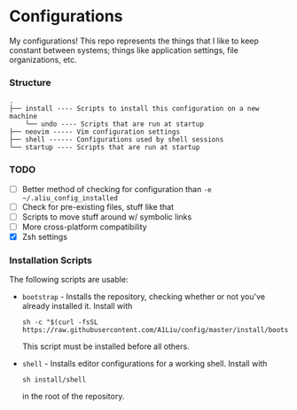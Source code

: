 # Configurations
My configurations! This repo represents the things that I like to keep constant between systems; things like
application settings, file organizations, etc.

### Structure

```
.
├── install ---- Scripts to install this configuration on a new machine
    └── undo ---- Scripts that are run at startup
├── neovim ----- Vim configuration settings
├── shell ------ Configurations used by shell sessions
└── startup ---- Scripts that are run at startup
```

### TODO
* [ ] Better method of checking for configuration than `-e ~/.aliu_config_installed`
* [ ] Check for pre-existing files, stuff like that
* [ ] Scripts to move stuff around w/ symbolic links
* [ ] More cross-platform compatibility
* [x] Zsh settings

### Installation Scripts
The following scripts are usable:

- `bootstrap` - Installs the repository, checking whether or not you've already
  installed it. Install with

  ```
  sh -c "$(curl -fsSL https://raw.githubusercontent.com/A1Liu/config/master/install/bootstrap)"
  ```

  This script must be installed before all others.

- `shell` - Installs editor configurations for a working shell. Install with

  ```
  sh install/shell
  ```

  in the root of the repository.



